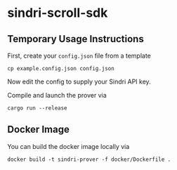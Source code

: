 # sindri-scroll-sdk

## Temporary Usage Instructions

First, create your `config.json` file from a template
```
cp example.config.json config.json
```
Now edit the config to supply your Sindri API key.

Compile and launch the prover via
```
cargo run --release
```


## Docker Image

You can build the docker image locally via
```
docker build -t sindri-prover -f docker/Dockerfile .
```
